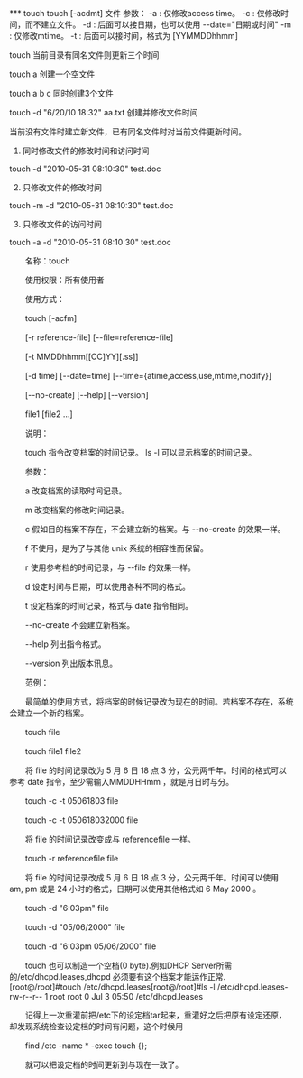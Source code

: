 
*** touch
     touch [-acdmt] 文件
参数：
-a : 仅修改access time。
-c : 仅修改时间，而不建立文件。
-d : 后面可以接日期，也可以使用 --date="日期或时间"
-m : 仅修改mtime。
-t : 后面可以接时间，格式为 [YYMMDDhhmm]


touch 当前目录有同名文件则更新三个时间

touch a 创建一个空文件

touch a b c 同时创建3个文件

touch -d "6/20/10 18:32" aa.txt 创建并修改文件时间

当前没有文件时建立新文件，已有同名文件时对当前文件更新时间。



1. 同时修改文件的修改时间和访问时间

touch -d "2010-05-31 08:10:30" test.doc



2. 只修改文件的修改时间

touch -m -d "2010-05-31 08:10:30" test.doc



3. 只修改文件的访问时间

touch -a -d "2010-05-31 08:10:30" test.doc







　　名称：touch

　　使用权限：所有使用者

　　使用方式：

　　touch [-acfm]

　　[-r reference-file] [--file=reference-file]

　　[-t MMDDhhmm[[CC]YY][.ss]]

　　[-d time] [--date=time] [--time={atime,access,use,mtime,modify}]

　　[--no-create] [--help] [--version]

　　file1 [file2 ...]

　　说明：

　　touch 指令改变档案的时间记录。 ls -l 可以显示档案的时间记录。

　　参数：

　　a 改变档案的读取时间记录。

　　m 改变档案的修改时间记录。

　　c 假如目的档案不存在，不会建立新的档案。与 --no-create 的效果一样。

　　f 不使用，是为了与其他 unix 系统的相容性而保留。

　　r 使用参考档的时间记录，与 --file 的效果一样。

　　d 设定时间与日期，可以使用各种不同的格式。

　　t 设定档案的时间记录，格式与 date 指令相同。

　　--no-create 不会建立新档案。

　　--help 列出指令格式。

　　--version 列出版本讯息。

　　范例：

　　最简单的使用方式，将档案的时候记录改为现在的时间。若档案不存在，系统会建立一个新的档案。

　　touch file

　　touch file1 file2

　　将 file 的时间记录改为 5 月 6 日 18 点 3 分，公元两千年。时间的格式可以参考 date 指令，至少需输入MMDDHHmm ，就是月日时与分。

　　touch -c -t 05061803 file

　　touch -c -t 050618032000 file

　　将 file 的时间记录改变成与 referencefile 一样。

　　touch -r referencefile file

　　将 file 的时间记录改成 5 月 6 日 18 点 3 分，公元两千年。时间可以使用 am, pm 或是 24 小时的格式，日期可以使用其他格式如 6 May 2000 。

　　touch -d "6:03pm" file

　　touch -d "05/06/2000" file

　　touch -d "6:03pm 05/06/2000" file

　　touch 也可以制造一个空档(0 byte).例如DHCP Server所需的/etc/dhcpd.leases,dhcpd 必须要有这个档案才能运作正常.[root@/root]#touch /etc/dhcpd.leases[root@/root]#ls -l /etc/dhcpd.leases-rw-r--r-- 1 root root 0 Jul 3 05:50 /etc/dhcpd.leases

　　记得上一次重灌前把/etc下的设定档tar起来，重灌好之后把原有设定还原，却发现系统检查设定档的时间有问题，这个时候用

　　find /etc -name * -exec touch {};

　　就可以把设定档的时间更新到与现在一致了。
